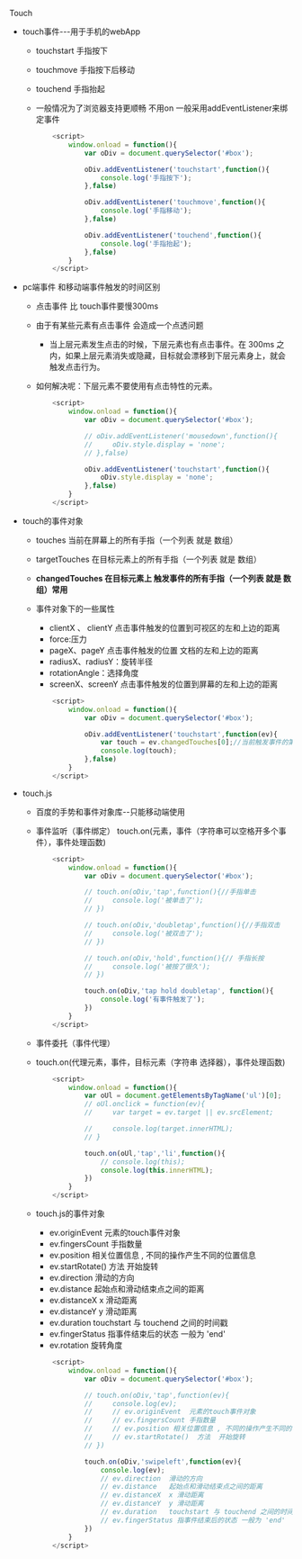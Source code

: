 Touch

* touch事件---用于手机的webApp   

  * touchstart  手指按下

  * touchmove  手指按下后移动

  * touchend  手指抬起

  * 一般情况为了浏览器支持更顺畅  不用on  一般采用addEventListener来绑定事件

    ```javascript
        <script>
            window.onload = function(){
                var oDiv = document.querySelector('#box');
    
                oDiv.addEventListener('touchstart',function(){
                    console.log('手指按下');
                },false)
    
                oDiv.addEventListener('touchmove',function(){
                    console.log('手指移动');
                },false)
    
                oDiv.addEventListener('touchend',function(){
                    console.log('手指抬起');
                },false)
            }
        </script>
    ```

    

* pc端事件  和移动端事件触发的时间区别

  * 点击事件 比 touch事件要慢300ms

  * 由于有某些元素有点击事件  会造成一个点透问题

    * 当上层元素发生点击的时候，下层元素也有点击事件。在 300ms 之内，如果上层元素消失或隐藏，目标就会漂移到下层元素身上，就会触发点击行为。

  * 如何解决呢：下层元素不要使用有点击特性的元素。

    ```javascript
        <script>
            window.onload = function(){
                var oDiv = document.querySelector('#box');
    
                // oDiv.addEventListener('mousedown',function(){
                //     oDiv.style.display = 'none';
                // },false)
    
                oDiv.addEventListener('touchstart',function(){
                    oDiv.style.display = 'none';
                },false)
            }
        </script>
    ```

* touch的事件对象

  * touches  当前在屏幕上的所有手指（一个列表  就是  数组）

  * targetTouches  在目标元素上的所有手指（一个列表  就是  数组）

  * **changedTouches  在目标元素上  触发事件的所有手指（一个列表  就是  数组）常用**

  * 事件对象下的一些属性

    * clientX 、 clientY    点击事件触发的位置到可视区的左和上边的距离
    * force:压力
    * pageX、pageY      点击事件触发的位置 文档的左和上边的距离
    * radiusX、radiusY：旋转半径
    * rotationAngle：选择角度
    * screenX、screenY 点击事件触发的位置到屏幕的左和上边的距离

    ```javascript
        <script>
            window.onload = function(){
                var oDiv = document.querySelector('#box');
    
                oDiv.addEventListener('touchstart',function(ev){
                    var touch = ev.changedTouches[0];//当前触发事件的第一个手指
                    console.log(touch);
                },false)
            }
        </script>
    ```

* touch.js

  * 百度的手势和事件对象库--只能移动端使用

  * 事件监听（事件绑定）  touch.on(元素，事件（字符串可以空格开多个事件），事件处理函数)

    ```javascript
        <script>
            window.onload = function(){
                var oDiv = document.querySelector('#box');
    
                // touch.on(oDiv,'tap',function(){//手指单击
                //     console.log('被单击了');
                // })
    
                // touch.on(oDiv,'doubletap',function(){//手指双击
                //     console.log('被双击了');
                // })
    
                // touch.on(oDiv,'hold',function(){// 手指长按
                //     console.log('被按了很久');
                // })
    
                touch.on(oDiv,'tap hold doubletap', function(){
                    console.log('有事件触发了');
                })
            }
        </script>
    ```

  * 事件委托（事件代理）

  * touch.on(代理元素，事件，目标元素（字符串  选择器），事件处理函数)

    ```javascript
        <script>
            window.onload = function(){
                var oUl = document.getElementsByTagName('ul')[0];
                // oUl.onclick = function(ev){
                //     var target = ev.target || ev.srcElement;
    
                //     console.log(target.innerHTML);
                // }
    
                touch.on(oUl,'tap','li',function(){
                    // console.log(this);
                    console.log(this.innerHTML);
                })
            }
        </script>
    ```

  * touch.js的事件对象

    * ev.originEvent 元素的touch事件对象
    * ev.fingersCount 手指数量
    * ev.position 相关位置信息 , 不同的操作产生不同的位置信息
    * ev.startRotate() 方法 开始旋转
    * ev.direction 滑动的方向
    * ev.distance  起始点和滑动结束点之间的距离
    *  ev.distanceX x 滑动距离
    *  ev.distanceY y 滑动距离
    * ev.duration  touchstart 与 touchend 之间的时间戳
    * ev.fingerStatus 指事件结束后的状态 一般为 'end'
    * ev.rotation   旋转角度

    ```javascript
        <script>
            window.onload = function(){
                var oDiv = document.querySelector('#box');
    
                // touch.on(oDiv,'tap',function(ev){
                //     console.log(ev);
                //     // ev.originEvent  元素的touch事件对象
                //     // ev.fingersCount 手指数量
                //     // ev.position 相关位置信息 , 不同的操作产生不同的位置信息
                //     // ev.startRotate()  方法  开始旋转
                // })
    
                touch.on(oDiv,'swipeleft',function(ev){
                    console.log(ev);
                    // ev.direction  滑动的方向
                    // ev.distance   起始点和滑动结束点之间的距离
                    // ev.distanceX  x 滑动距离
                    // ev.distanceY  y 滑动距离
                    // ev.duration   touchstart 与 touchend 之间的时间戳
                    // ev.fingerStatus 指事件结束后的状态 一般为 'end'
                })
            }
        </script>
    ```

    